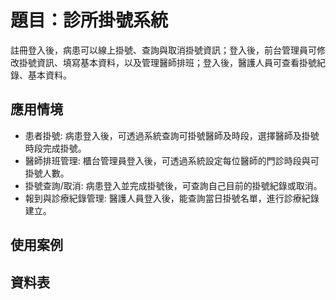 # 題目：診所掛號系統
註冊登入後，病患可以線上掛號、查詢與取消掛號資訊；登入後，前台管理員可修改掛號資訊、填寫基本資料，以及管理醫師排班；登入後，醫護人員可查看掛號紀錄、基本資料。
## 應用情境
* 患者掛號: 病患登入後，可透過系統查詢可掛號醫師及時段，選擇醫師及掛號時段完成掛號。
* 醫師排班管理: 櫃台管理員登入後，可透過系統設定每位醫師的門診時段與可掛號人數。
* 掛號查詢/取消: 病患登入並完成掛號後，可查詢自己目前的掛號紀錄或取消。
* 報到與診療紀錄管理: 醫護人員登入後，能查詢當日掛號名單，進行診療紀錄建立。
## 使用案例
## 資料表
